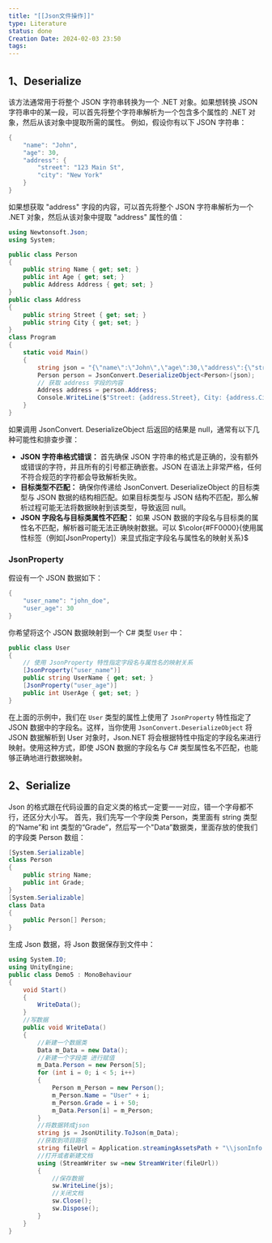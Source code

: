 ```yaml
---
title: "[[Json文件操作]]"
type: Literature
status: done
Creation Date: 2024-02-03 23:50
tags:
---
```

## 1、Deserialize
该方法通常用于将整个 JSON 字符串转换为一个 .NET 对象。如果想转换 JSON 字符串中的某一段，可以首先将整个字符串解析为一个包含多个属性的 .NET 对象，然后从该对象中提取所需的属性。
例如，假设你有以下 JSON 字符串：
```csharp
{
    "name": "John",
    "age": 30,
    "address": {
        "street": "123 Main St",
        "city": "New York"
    }
}
```
如果想获取 "address" 字段的内容，可以首先将整个 JSON 字符串解析为一个 .NET 对象，然后从该对象中提取 "address" 属性的值：
```csharp
using Newtonsoft.Json;
using System;

public class Person
{
    public string Name { get; set; }
    public int Age { get; set; }
    public Address Address { get; set; }
}
public class Address
{
    public string Street { get; set; }
    public string City { get; set; }
}
class Program
{
    static void Main()
    {
        string json = "{\"name\":\"John\",\"age\":30,\"address\":{\"street\":\"123 Main St\",\"city\":\"New York\"}}";
        Person person = JsonConvert.DeserializeObject<Person>(json);
        // 获取 address 字段的内容
        Address address = person.Address;
        Console.WriteLine($"Street: {address.Street}, City: {address.City}");
    }
}
```
如果调用 JsonConvert. DeserializeObject 后返回的结果是 null，通常有以下几种可能性和排查步骤：

- **JSON 字符串格式错误：** 首先确保 JSON 字符串的格式是正确的，没有额外或错误的字符，并且所有的引号都正确嵌套。JSON 在语法上非常严格，任何不符合规范的字符都会导致解析失败。
- **目标类型不匹配：** 确保你传递给 JsonConvert. DeserializeObject 的目标类型与 JSON 数据的结构相匹配。如果目标类型与 JSON 结构不匹配，那么解析过程可能无法将数据映射到该类型，导致返回 null。
- **JSON 字段名与目标类属性不匹配：** 如果 JSON 数据的字段名与目标类的属性名不匹配，解析器可能无法正确映射数据。可以 $\color{#FF0000}{使用属性标签（例如[JsonProperty]）来显式指定字段名与属性名的映射关系}$ 
### JsonProperty
假设有一个 JSON 数据如下：
```csharp
{
    "user_name": "john_doe",
    "user_age": 30
}
```
你希望将这个 JSON 数据映射到一个 C# 类型 `User` 中：
```csharp
public class User
{
    // 使用 JsonProperty 特性指定字段名与属性名的映射关系
    [JsonProperty("user_name")]
    public string UserName { get; set; }
    [JsonProperty("user_age")]
    public int UserAge { get; set; }
}
```
在上面的示例中，我们在 `User` 类型的属性上使用了 `JsonProperty` 特性指定了 JSON 数据中的字段名。这样，当你使用 `JsonConvert.DeserializeObject`  将 JSON 数据解析到 User 对象时，Json.NET 将会根据特性中指定的字段名来进行映射。使用这种方式，即使 JSON 数据的字段名与 C# 类型属性名不匹配，也能够正确地进行数据映射。
## 2、Serialize
Json 的格式跟在代码设置的自定义类的格式一定要一一对应，错一个字母都不行，还区分大小写。
首先，我们先写一个字段类 Person，类里面有 string 类型的“Name”和 int 类型的“Grade”，然后写一个"Data”数据类，里面存放的使我们的字段类 Person 数组：
```csharp
[System.Serializable]
class Person
{
    public string Name;
    public int Grade;
}
[System.Serializable]
class Data
{
    public Person[] Person;
}
```
生成 Json 数据，将 Json 数据保存到文件中：
```csharp
using System.IO;
using UnityEngine;
public class Demo5 : MonoBehaviour
{
    void Start()
    {
        WriteData();
    }
    //写数据
    public void WriteData()
    {
        //新建一个数据类
        Data m_Data = new Data();
        //新建一个字段类 进行赋值
        m_Data.Person = new Person[5];
        for (int i = 0; i < 5; i++)
        {
            Person m_Person = new Person();
            m_Person.Name = "User" + i;
            m_Person.Grade = i + 50;
            m_Data.Person[i] = m_Person;
        }
        //将数据转成json
        string js = JsonUtility.ToJson(m_Data);
        //获取到项目路径
        string fileUrl = Application.streamingAssetsPath + "\\jsonInfo.txt";
        //打开或者新建文档
        using (StreamWriter sw =new StreamWriter(fileUrl))
        {
            //保存数据
            sw.WriteLine(js);
            //关闭文档
            sw.Close();
            sw.Dispose();
        }
    }
}
```